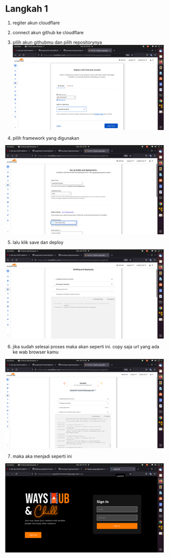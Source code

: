 # Langkah 1

1. regiter akun cloudflare
2. connect akun github ke cloudflare
3. pilih akun githubmu dan pilih repositorynya
![logo](https://github.com/prayogosigit/DevOps-Engineer/blob/main/week-1/day-5/assets/37.png)



4. pilih framework yang digunakan

![logo](https://github.com/prayogosigit/DevOps-Engineer/blob/main/week-1/day-5/assets/38.png)

5. lalu klik save dan deploy

![logo](https://github.com/prayogosigit/DevOps-Engineer/blob/main/week-1/day-5/assets/39.png)

6. jika sudah selesai proses maka akan seperti ini. copy saja url yang ada ke wab browser kamu

![logo](https://github.com/prayogosigit/DevOps-Engineer/blob/main/week-1/day-5/assets/40.png)

7. maka aka menjadi seperti ini

![logo](https://github.com/prayogosigit/DevOps-Engineer/blob/main/week-1/day-5/assets/41.png)
